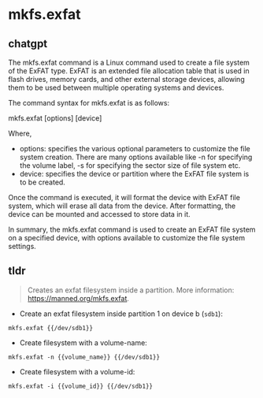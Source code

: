 # mkfs.exfat 
## chatgpt 
The mkfs.exfat command is a Linux command used to create a file system of the ExFAT type. ExFAT is an extended file allocation table that is used in flash drives, memory cards, and other external storage devices, allowing them to be used between multiple operating systems and devices.

The command syntax for mkfs.exfat is as follows:

mkfs.exfat [options] [device]

Where, 

- options: specifies the various optional parameters to customize the file system creation. There are many options available like -n for specifying the volume label, -s for specifying the sector size of file system etc.
- device: specifies the device or partition where the ExFAT file system is to be created.

Once the command is executed, it will format the device with ExFAT file system, which will erase all data from the device. After formatting, the device can be mounted and accessed to store data in it. 

In summary, the mkfs.exfat command is used to create an ExFAT file system on a specified device, with options available to customize the file system settings. 

## tldr 
 
> Creates an exfat filesystem inside a partition.
> More information: <https://manned.org/mkfs.exfat>.

- Create an exfat filesystem inside partition 1 on device b (`sdb1`):

`mkfs.exfat {{/dev/sdb1}}`

- Create filesystem with a volume-name:

`mkfs.exfat -n {{volume_name}} {{/dev/sdb1}}`

- Create filesystem with a volume-id:

`mkfs.exfat -i {{volume_id}} {{/dev/sdb1}}`
